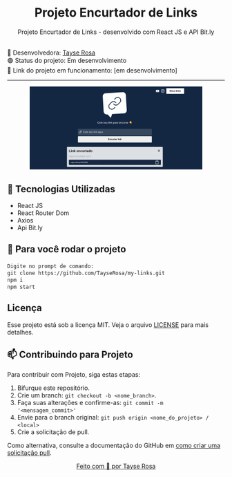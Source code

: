 <h1 align="center"> Projeto Encurtador de Links  </h1>

<p align="center">Projeto Encurtador de Links - desenvolvido com React JS e API Bit.ly </p>

<br>
🚀 Desenvolvedora:
<a href="https://www.tayserosa.com">
Tayse Rosa
</a>
<br>
🟢 Status do projeto: Em desenvolvimento
<br>
🔗 Link do projeto em funcionamento: [em desenvolvimento]

---
<p align="center">
  <img src="readme.png" width="400">
</p>


## 🚀 Tecnologias Utilizadas
<ul>
    <li>React JS</li>
    <li>React Router Dom</li>
    <li>Axios</li>
    <li>Api Bit.ly</li>
</ul>


## 🚀 Para você rodar o projeto
```
Digite no prompt de comando: 
git clone https://github.com/TayseRosa/my-links.git
npm i
npm start
```

## Licença
Esse projeto está sob a licença MIT. Veja o arquivo [LICENSE](LICENSE.md) para mais detalhes.


## 📫 Contribuindo para Projeto

Para contribuir com Projeto, siga estas etapas:

1. Bifurque este repositório.
2. Crie um branch: `git checkout -b <nome_branch>`.
3. Faça suas alterações e confirme-as: `git commit -m '<mensagem_commit>'`
4. Envie para o branch original: `git push origin <nome_do_projeto> / <local>`
5. Crie a solicitação de pull.

Como alternativa, consulte a documentação do GitHub em [como criar uma solicitação pull](https://help.github.com/en/github/collaborating-with-issues-and-pull-requests/creating-a-pull-request).


<a href="https://www.tayserosa.com">
<p align="center">Feito com 💜 por Tayse Rosa</p>
</a>